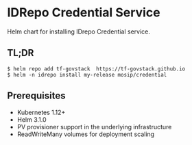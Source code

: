 # IDRepo Credential Service

Helm chart for installing IDrepo Credential service. 

## TL;DR

```console
$ helm repo add tf-govstack  https://tf-govstack.github.io
$ helm -n idrepo install my-release mosip/credential
```
## Prerequisites

- Kubernetes 1.12+
- Helm 3.1.0
- PV provisioner support in the underlying infrastructure
- ReadWriteMany volumes for deployment scaling

